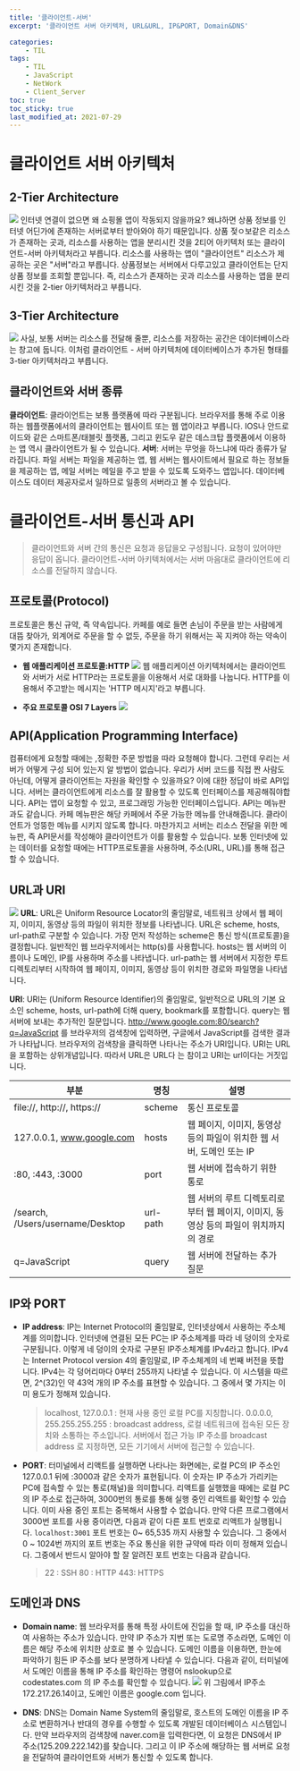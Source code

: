 ```yaml
---
title: '클라이언트-서버'
excerpt: '클라이언트 서버 아키텍처, URL&URL, IP&PORT, Domain&DNS'

categories:
    - TIL
tags:
    - TIL
    - JavaScript
    - NetWork
    - Client_Server
toc: true
toc_sticky: true
last_modified_at: 2021-07-29
---
```


# 클라이언트 서버 아키텍처

## 2-Tier Architecture

![](https://images.velog.io/images/blackdavil01/post/f1690ed3-df69-4b1b-bd1a-da5afd407774/%EC%8A%A4%ED%81%AC%EB%A6%B0%EC%83%B7,%202021-07-29%2023-02-01.png)
인터넷 연결이 없으면 왜 쇼핑몰 앱이 작동되지 않을까요? 왜냐하면 상품 정보를 인터넷 어딘가에 존재하는 서버로부터 받아와야 하기 때문입니다.
상품 젖ㅇ보같은 리소스가 존재하는 곳과, 리소스를 사용하는 앱을 분리시킨 것을 2티어 아키텍처 또는 클라이언트-서버 아키텍처라고 부릅니다.
리소스를 사용하는 앱이 "클라이언트" 리소스가 제공하는 곳은 "서버"라고 부릅니다.
상품정보는 서버에서 다루고있고 클라이언트는 단지 상품 정보를 조회할 뿐입니다.
즉, 리소스가 존재하는 곳과 리소스를 사용하는 앱을 분리시킨 것을 2-tier 아키텍처라고 부릅니다.

## 3-Tier Architecture

![](https://images.velog.io/images/blackdavil01/post/ae16dcb6-b6cb-488e-aad8-e873c31f979b/%EC%8A%A4%ED%81%AC%EB%A6%B0%EC%83%B7,%202021-07-29%2023-02-48.png)
사실, 보통 서버는 리소스를 전달해 줄뿐, 리소스를 저장하는 공간은 데이터베이스라는 창고에 둡니다.
이처럼 클라이언트 - 서버 아키텍처에 데이터베이스가 추가된 형태를 3-tier 아키텍처라고 부릅니다.

## 클라이언트와 서버 종류

**클라이언트**: 클라이언트는 보통 플랫폼에 따라 구분됩니다. 브라우저를 통해 주로 이용하는 웹플랫폼에서의 클라이언트는 웹사이트 또는 웹 앱이라고 부릅니다. IOS나 안드로이드와 같은 스마트폰/태블릿 플랫폼, 그리고 윈도우 같은 데스크탑 플랫폼에서 이용하는 앱 역시 클라이언트가 될 수 있습니다.
**서버**: 서버는 무엇을 하느냐에 따라 종류가 달라집니다. 파일 서버는 파일을 제공하는 앱, 웹 서버는 웹사이트에서 필요로 하는 정보들을 제공하는 앱, 메일 서버는 메일을 주고 받을 수 있도록 도와주느 앱입니다. 데이터베이스도 데이터 제공자로서 일하므로 일종의 서버라고 볼 수 있습니다.

# 클라이언트-서버 통신과 API

> 클라이언트와 서버 간의 통신은 요청과 응답을오 구성됩니다. 요청이 있어야만 응답이 옵니다.
> 클라이언트-서버 아키텍처에서는 서버 마음대로 클라이언트에 리소스를 전달하지 않습니다.

## 프로토콜(Protocol)

프로토콜은 통신 규약, 즉 약속입니다. 카페를 예로 들면 손님이 주문을 받는 사람에게 대뜸 찾아가, 외계어로 주문을 할 수 없듯, 주문을 하기 위해서는 꼭 지켜야 하는 약속이 몇가지 존재합니다.

-   **웹 애플리케이션 프로토콜:HTTP**
    ![](https://images.velog.io/images/blackdavil01/post/040247c3-8b21-412f-8b10-fc9504be4f3a/%EC%8A%A4%ED%81%AC%EB%A6%B0%EC%83%B7,%202021-07-29%2023-09-12.png)
    웹 애플리케이션 아키텍처에서는 클라이언트와 서버가 서로 HTTP라는 프로토콜을 이용해서 서로 대화를 나눕니다. HTTP를 이용해서 주고받는 메시지는 'HTTP 메시지'라고 부릅니다.

-   **주요 프로토콜 OSI 7 Layers**
    ![](https://images.velog.io/images/blackdavil01/post/5b1f7fdb-6697-4ecd-8a24-e27f53bd8725/%EC%8A%A4%ED%81%AC%EB%A6%B0%EC%83%B7,%202021-07-29%2023-12-18.png)

## API(Application Programming Interface)

컴퓨터에게 요청할 때에는 ,정확한 주문 방법을 따라 요청해야 합니다. 그런데 우리는 서버가 어떻게 구성 되어 있는지 알 방법이 없습니다. 우리가 서버 코드를 직접 짠 사람도 아닌데, 어떻게 클라이언트는 자원을 확인할 수 있을까요?
이에 대한 정답이 바로 API입니다.
서버는 클라이언트에게 리소스를 잘 활용할 수 있도록 인터페이스를 제공해줘야합니다.
API는 앱이 요청할 수 있고, 프로그래밍 가능한 인터페이스입니다.
API는 메뉴판과도 같습니다. 카페 메뉴판은 해당 카페에서 주문 가능한 메뉴를 안내해줍니다. 클라이언트가 엉뚱한 메뉴를 시키지 않도록 합니다.
마찬가지고 서버는 리소스 전달을 위한 메뉴판, 즉 API문서를 작성해야 클라이언트가 이를 활용할 수 있습니다.
보통 인터넷에 있는 데이터를 요청할 때에는 HTTP프로토콜을 사용하며, 주소(URL, URL)를 통해 접근 할 수 있습니다.

## URL과 URI

![](https://images.velog.io/images/blackdavil01/post/564fb395-37cb-43d0-bd30-73410dd7140e/%EC%8A%A4%ED%81%AC%EB%A6%B0%EC%83%B7,%202021-07-29%2023-19-46.png)
**URL**: URL은 Uniform Resource Locator의 줄임말로, 네트워크 상에서 웹 페이지, 이미지, 동영상 등의 파일이 위치한 정보를 나타냅니다. URL은 scheme, hosts, url-path로 구분할 수 있습니다. 가장 먼저 작성하는 scheme은 통신 방식(프로토콜)을 결정합니다. 일반적인 웹 브라우저에서는 http(s)를 사용합니다. hosts는 웹 서버의 이름이나 도메인, IP를 사용하며 주소를 나타냅니다. url-path는 웹 서버에서 지정한 루트 디렉토리부터 시작하여 웹 페이지, 이미지, 동영상 등이 위치한 경로와 파일명을 나타냅니다.

**URI**: URI는 (Uniform Resource Identifier)의 줄임말로, 일반적으로 URL의 기본 요소인 scheme, hosts, url-path에 더해 query, bookmark를 포함합니다. query는 웹 서버에 보내는 추가적인 질문입니다. http://www.google.com:80/search?q=JavaScript 를 브라우저의 검색창에 입력하면, 구글에서 JavaScript를 검색한 결과가 나타납니다.
브라우저의 검색창을 클릭하면 나타나는 주소가 URI입니다. URI는 URL을 포함하는 상위개념입니다. 따라서 URL은 URL다 는 참이고 URI는 url이다는 거짓입니다.

| 부분                             | 명칭     | 설명                                                                                |
| -------------------------------- | -------- | ----------------------------------------------------------------------------------- |
| file://, http://, https://       | scheme   | 통신 프로토콜                                                                       |
| 127.0.0.1, www.google.com        | hosts    | 웹 페이지, 이미지, 동영상 등의 파일이 위치한 웹 서버, 도메인 또는 IP                |
| :80, :443, :3000                 | port     | 웹 서버에 접속하기 위한 통로                                                        |
| /search, /Users/username/Desktop | url-path | 웹 서버의 루트 디렉토리로부터 웹 페이지, 이미지, 동영상 등의 파일이 위치까지의 경로 |
| q=JavaScript                     | query    | 웹 서버에 전달하는 추가 질문                                                        |

## IP와 PORT

-   **IP address**: IP는 Internet Protocol의 줄임말로, 인터넷상에서 사용하는 주소체계를 의미합니다. 인터넷에 연결된 모든 PC는 IP 주소체계를 따라 네 덩이의 숫자로 구분됩니다. 이렇게 네 덩이의 숫자로 구분된 IP주소체계를 IPv4라고 합니다.
    IPv4는 Internet Protocol version 4의 줄임말로, IP 주소체계의 네 번째 버전을 뜻합니다.
    IPv4는 각 덩어리마다 0부터 255까지 나타낼 수 있습니다. 이 시스템을 따르면, 2^(32)인 약 43억 개의 IP 주소를 표현할 수 있습니다. 그 중에서 몇 가지는 이미 용도가 정해져 있습니다.

    > localhost, 127.0.0.1 : 현재 사용 중인 로컬 PC를 지칭합니다.
    > 0.0.0.0, 255.255.255.255 : broadcast address, 로컬 네트워크에 접속된 모든 장치와 소통하는 주소입니다. 서버에서 접근 가능 IP 주소를 broadcast address 로 지정하면, 모든 기기에서 서버에 접근할 수 있습니다.

-   **PORT**: 터미널에서 리액트를 실행하면 나타나는 화면에는, 로컬 PC의 IP 주소인 127.0.0.1 뒤에 :3000과 같은 숫자가 표현됩니다. 이 숫자는 IP 주소가 가리키는 PC에 접속할 수 있는 통로(채널)을 의미합니다. 리액트를 실행했을 때에는 로컬 PC의 IP 주소로 접근하여, 3000번의 통로를 통해 실행 중인 리액트를 확인할 수 있습니다. 이미 사용 중인 포트는 중복해서 사용할 수 없습니다. 만약 다른 프로그램에서 3000번 포트를 사용 중이라면, 다음과 같이 다른 포트 번호로 리액트가 실행됩니다.
    `localhost:3001`
    포트 번호는 0~ 65,535 까지 사용할 수 있습니다. 그 중에서 0 ~ 1024번 까지의 포트 번호는 주요 통신을 위한 규약에 따라 이미 정해져 있습니다. 그중에서 반드시 알아야 할 잘 알려진 포트 번호는 다음과 같습니다.
    > 22 : SSH
    > 80 : HTTP
    > 443: HTTPS

## 도메인과 DNS

-   **Domain name**: 웹 브라우저를 통해 특정 사이트에 진입을 할 때, IP 주소를 대신하여 사용하는 주소가 있습니다. 만약 IP 주소가 지번 또는 도로명 주소라면, 도메인 이름은 해당 주소에 위치한 상호로 볼 수 있습니다. 도메인 이름을 이용하면, 한눈에 파악하기 힘든 IP 주소를 보다 분명하게 나타낼 수 있습니다.
    다음과 같이, 터미널에서 도메인 이름을 통해 IP 주소를 확인하는 명령어 nslookup으로 codestates.com 의 IP 주소를 확인할 수 있습니다.
    ![](https://images.velog.io/images/blackdavil01/post/33069d51-56e6-4a7d-9752-5894b410ad23/%EC%8A%A4%ED%81%AC%EB%A6%B0%EC%83%B7,%202021-07-29%2023-30-49.png)
    위 그림에서 IP주소 172.217.26.14이고, 도메인 이름은 google.com 입니다.

-   **DNS**: DNS는 Domain Name System의 줄임말로, 호스트의 도메인 이름을 IP 주소로 변환하거나 반대의 경우를 수행할 수 있도록 개발된 데이터베이스 시스템입니다. 만약 브라우저의 검색창에 naver.com을 입력한다면, 이 요청은 DNS에서 IP 주소(125.209.222.142)를 찾습니다. 그리고 이 IP 주소에 해당하는 웹 서버로 요청을 전달하여 클라이언트와 서버가 통신할 수 있도록 합니다.
